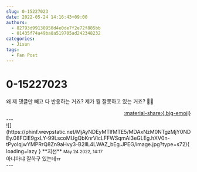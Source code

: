 ```yaml
---
slug: 0-15227023
date: 2022-05-24 14:16:43+09:00
authors:
  - 82793d99130950d4e0de7f2e72f885bb
  - 01435f74a49ba8a519705ad242348232
categories:
  - Jisun
tags:
  - Fan Post
---
```


# 0-15227023

<div class="post-container" markdown="1">
<div class="content-container md-sidebar__scrollwrap" markdown="1">

왜 제 댓글만 빼고 다 반응하는 거죠? 제가 뭘 잘못하고 있는 거죠? 🥲🥲

</div>
</div>

<div style="text-align: right;" markdown="1">
<a href="https://weverse.io/fromis9/fanpost/0-15227023" style="text-align: right;">:material-share:{.big-emoji}</a>
</div>
---

<div class="comments-container md-sidebar__scrollwrap" markdown="1">
<div class="comment" markdown="1">
<div class='id-container' markdown="1">
![](https://phinf.wevpstatic.net/MjAyNDEyMTlfMTE5/MDAxNzM0NTgzMjY0NDEy.08FClE9gxLY-99LscoMUgQbKnrVicLFFWSqmAi3eGLEg.hXV0n-tPyoIqjwYMPRrQ8Zn9aHvy3-B2llL4LWAZ_bEg.JPEG/image.jpg?type=s72){ loading=lazy }
**<span class="artist">지선</span>** <small>May 24 2022, 14:17</small><br>
</div>
<div class='comment-body' markdown="1">
아냐아냐 잘하구 있는데ㅠ
</div>
</div>
</div>
---
